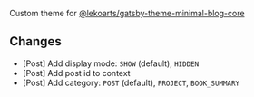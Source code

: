 Custom theme for [@lekoarts/gatsby-theme-minimal-blog-core](https://github.com/LekoArts/gatsby-themes/tree/master/themes/gatsby-theme-minimal-blog-core)

## Changes
- [Post] Add display mode: `SHOW` (default), `HIDDEN`
- [Post] Add post id to context
- [Post] Add category: `POST` (default), `PROJECT`, `BOOK_SUMMARY`
